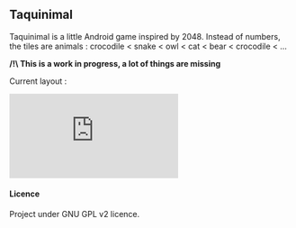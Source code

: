 ## Taquinimal

Taquinimal is a little Android game inspired by 2048. Instead of numbers, the tiles are animals :
crocodile < snake < owl < cat < bear < crocodile < ...

**/!\ This is a work in progress, a lot of things are missing**

Current layout : 

![alt text](http://www.hostingpics.net/viewer.php?id=180347Screenshot20161023141453.png "Taquinimal current screen")

#### Licence
Project under GNU GPL v2 licence.
